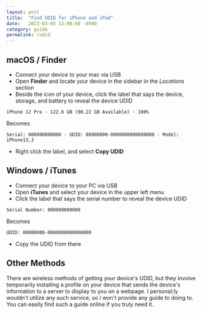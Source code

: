 ```yaml
---
layout: post
title:  "Find UDID for iPhone and iPad"
date:   2023-03-05 12:00:00 -0500
category: guide
permalink: /udid
---
```


## macOS / Finder

- Connect your device to your mac via USB
- Open **Finder** and locate your device in the sidebar in the *Locations* section
- Beside the icon of your device, click the label that says the device, storage, and battery to reveal the device UDID

`iPhone 12 Pro · 122.6 GB (90.22 GB Available) · 100%`

Becomes

`Serial: 000000000000 · UDID: 00000000-0000000000000000 · Model: iPhone13,3`

- Right click the label, and select **Copy UDID**

## Windows / iTunes

- Connect your device to your PC via USB
- Open **iTunes** and select your device in the upper left menu
- Click the label that says the serial number to reveal the device UDID

`Serial Number: 000000000000`

Becomes

`UDID: 00000000-0000000000000000`

- Copy the UDID from there

## Other Methods

There are wireless methods of getting your device's UDID, but they involve temporarily installing a profile on your device that sends the device's information to a server to display to you on a webpage. I personal;ly wouldn't utilize any such service, so I won't provide any guide to doing to. You can easily find such a guide online if you truly need it.
